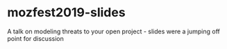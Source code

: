 # mozfest2019-slides
A talk on modeling threats to your open project - slides were a jumping off point for discussion
